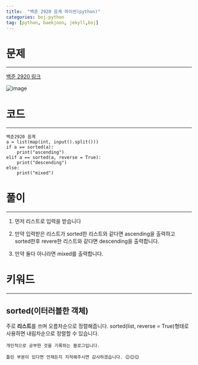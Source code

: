 ```yaml
---
title:  "백준 2920 음계 파이썬(python)"
categories: boj-python
tag: [python, baekjoon, jekyll,boj]
---
```


# 문제
---
[백준 2920 링크](https://www.acmicpc.net/problem/2920)

![image](https://user-images.githubusercontent.com/96028198/150281734-369e7e00-28aa-458e-9503-ea2b9b0902d8.png)

# 코드
---

```
백준2920 음계
a = list(map(int, input().split()))
if a == sorted(a):
    print("ascending")
elif a == sorted(a, reverse = True):
    print("descending")
else:
    print("mixed")
```

# 풀이
---
1. 먼저 리스트로 입력을 받습니다

2. 만약 입력받은 리스트가 sorted한 리스트와 같다면 ascending을 출력하고 sorted한후 revere한 리스트와 같다면 descending을 출력합니다.

3. 만약 둘다 아니라면 mixed를 출력합니다.

# 키워드
---
## sorted(이터러블한 객체)
 주로 **리스트**를 쓰며 오름차순으로 정렬해줍니다. 
sorted(list, reverse = True)형태로 사용하면 내림차순으로 정렬할 수 있습니다. 


```
개인적으로 공부한 것을 기록하는 블로그입니다. 

틀린 부분이 있다면 언제든지 지적해주시면 감사하겠습니다. 😊😊😊
```
